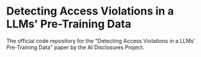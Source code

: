 # Detecting Access Violations in a LLMs' Pre-Training Data
The official code repository for the "Detecting Access Violations in a LLMs' Pre-Training Data" paper by the AI Disclosures Project.
